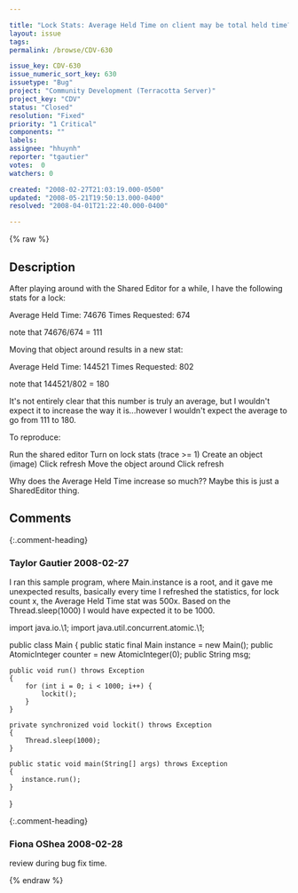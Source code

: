 ```yaml
---

title: "Lock Stats: Average Held Time on client may be total held time?"
layout: issue
tags: 
permalink: /browse/CDV-630

issue_key: CDV-630
issue_numeric_sort_key: 630
issuetype: "Bug"
project: "Community Development (Terracotta Server)"
project_key: "CDV"
status: "Closed"
resolution: "Fixed"
priority: "1 Critical"
components: ""
labels: 
assignee: "hhuynh"
reporter: "tgautier"
votes:  0
watchers: 0

created: "2008-02-27T21:03:19.000-0500"
updated: "2008-05-21T19:50:13.000-0400"
resolved: "2008-04-01T21:22:40.000-0400"

---
```




{% raw %}



## Description

<div markdown="1" class="description">

After playing around with the Shared Editor for a while, I have the following stats for a lock:

Average Held Time: 74676
Times Requested: 674

note that 74676/674 = 111

Moving that object around results in a new stat:

Average Held Time: 144521
Times Requested: 802

note that 144521/802 = 180

It's not entirely clear that this number is truly an average, but I wouldn't expect it to increase the way it is...however I wouldn't expect the average to go from 111 to 180.

To reproduce:

Run the shared editor
Turn on lock stats (trace >= 1)
Create an object (image)
Click refresh
Move the object around
Click refresh

Why does the Average Held Time increase so much??  Maybe this is just a SharedEditor thing.




</div>

## Comments


{:.comment-heading}
### **Taylor Gautier** <span class="date">2008-02-27</span>

<div markdown="1" class="comment">

I ran this sample program, where Main.instance is a root, and it gave me unexpected results, basically every time I refreshed the statistics, for lock count x, the Average Held Time stat was 500x.  Based on the Thread.sleep(1000) I would have expected it to be 1000.

import java.io.\1;
import java.util.concurrent.atomic.\1;

public class Main
{
    public static final Main instance = new Main();
    public AtomicInteger counter = new AtomicInteger(0);
    public String msg;

    public void run() throws Exception
    {
        for (int i = 0; i < 1000; i++) {
            lockit();
        }
    }

    private synchronized void lockit() throws Exception
    {
        Thread.sleep(1000);
    }

    public static void main(String[] args) throws Exception
    {
       instance.run();
    }
}



</div>


{:.comment-heading}
### **Fiona OShea** <span class="date">2008-02-28</span>

<div markdown="1" class="comment">

review during bug fix time.

</div>



{% endraw %}
